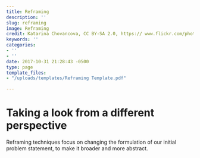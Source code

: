 ```yaml
---
title: Reframing
description: ''
slug: reframing
image: Reframing
credit: Katarina Chovancova, CC BY-SA 2.0, https:// www.flickr.com/photos/128196805@N03/16798815406/
keywords: ''
categories:
- ''
- ''
date: 2017-10-31 21:28:43 -0500
type: page
template_files:
- "/uploads/templates/Reframing Template.pdf"

---
```

# Taking a look from a different perspective

Reframing techniques focus on changing the formulation of our initial problem statement, to make it broader and more abstract.
